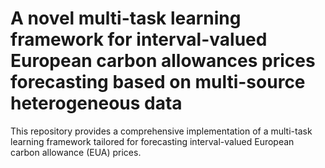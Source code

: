 # A novel multi-task learning framework for interval-valued European carbon allowances prices forecasting based on multi-source heterogeneous data
This repository provides a comprehensive implementation of a multi-task learning framework tailored for forecasting interval-valued European carbon allowance (EUA) prices.
